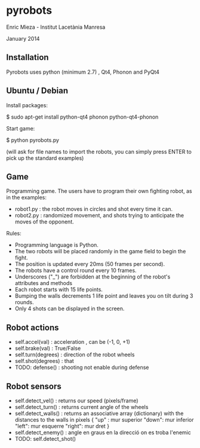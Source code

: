 pyrobots
========
Enric Mieza - Institut Lacetània Manresa

January 2014

Installation
------------
Pyrobots uses python (minimum 2.7) , Qt4, Phonon and PyQt4

Ubuntu / Debian
---------------
Install packages:

$ sudo apt-get install python-qt4 phonon python-qt4-phonon

Start game:

$ python pyrobots.py

(will ask for file names to import the robots, you can simply press ENTER to pick up the standard examples)

Game
----
Programming game. The users have to program their own fighting robot, as in the examples:
- robot1.py : the robot moves in circles and shot every time it can.
- robot2.py : randomized movement, and shots trying to anticipate the moves of the opponent.

Rules:
- Programming language is Python.
- The two robots will be placed randomly in the game field to begin the fight.
- The position is updated every 20ms (50 frames per second).
- The robots have a control round every 10 frames.
- Underscores ("_") are forbidden at the beginning of the robot's attributes and methods
- Each robot starts with 15 life points.
- Bumping the walls decrements 1 life point and leaves you on tilt during 3 rounds.
- Only 4 shots can be displayed in the screen.

Robot actions
-------------
- self.accel(val) : acceleration , can be (-1, 0, +1)
- self.brake(val) : True/False
- self.turn(degrees) : direction of the robot wheels
- self.shot(degrees) : that
- TODO: defense() : shooting not enable during defense

Robot sensors
-------------
- self.detect_vel() : returns our speed (pixels/frame)
- self.detect_turn() : returns current angle of the wheels
- self.detect_walls() : returns an associative array (dictionary) with
    the distances to the walls in pixels
    {
        "up"  : mur superior
        "down": mur inferior
        "left": mur esquerre
        "right": mur dret
    }
- self.detect_enemy() : angle en graus en la direcció on es troba l'enemic
- TODO: self.detect_shot()

